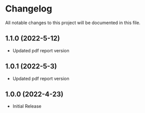 # Changelog
All notable changes to this project will be documented in this file.

## 1.1.0 (2022-5-12)

* Updated pdf report version

## 1.0.1 (2022-5-3)

* Updated pdf report version

## 1.0.0 (2022-4-23)

* Initial Release